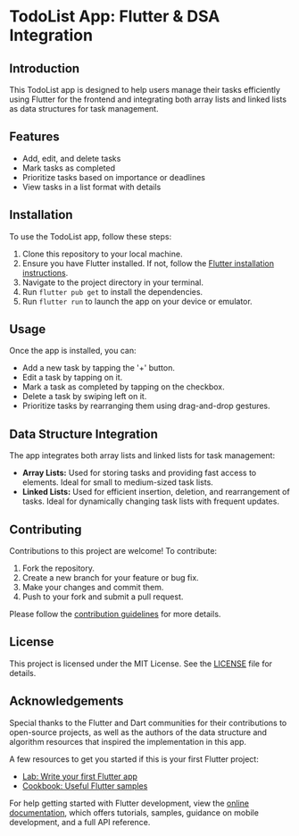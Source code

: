 # TodoList App: Flutter & DSA Integration

## Introduction

This TodoList app is designed to help users manage their tasks efficiently using Flutter for the frontend and integrating both array lists and linked lists as data structures for task management. 

## Features

- Add, edit, and delete tasks
- Mark tasks as completed
- Prioritize tasks based on importance or deadlines
- View tasks in a list format with details

## Installation

To use the TodoList app, follow these steps:

1. Clone this repository to your local machine.
2. Ensure you have Flutter installed. If not, follow the [Flutter installation instructions](https://flutter.dev/docs/get-started/install).
3. Navigate to the project directory in your terminal.
4. Run `flutter pub get` to install the dependencies.
5. Run `flutter run` to launch the app on your device or emulator.

## Usage

Once the app is installed, you can:

- Add a new task by tapping the '+' button.
- Edit a task by tapping on it.
- Mark a task as completed by tapping on the checkbox.
- Delete a task by swiping left on it.
- Prioritize tasks by rearranging them using drag-and-drop gestures.

## Data Structure Integration

The app integrates both array lists and linked lists for task management:

- **Array Lists:** Used for storing tasks and providing fast access to elements. Ideal for small to medium-sized task lists.
- **Linked Lists:** Used for efficient insertion, deletion, and rearrangement of tasks. Ideal for dynamically changing task lists with frequent updates.

## Contributing

Contributions to this project are welcome! To contribute:

1. Fork the repository.
2. Create a new branch for your feature or bug fix.
3. Make your changes and commit them.
4. Push to your fork and submit a pull request.

Please follow the [contribution guidelines](CONTRIBUTING.md) for more details.

## License

This project is licensed under the MIT License. See the [LICENSE](LICENSE) file for details.

## Acknowledgements

Special thanks to the Flutter and Dart communities for their contributions to open-source projects, as well as the authors of the data structure and algorithm resources that inspired the implementation in this app.

A few resources to get you started if this is your first Flutter project:

- [Lab: Write your first Flutter app](https://docs.flutter.dev/get-started/codelab)
- [Cookbook: Useful Flutter samples](https://docs.flutter.dev/cookbook)

For help getting started with Flutter development, view the
[online documentation](https://docs.flutter.dev/), which offers tutorials,
samples, guidance on mobile development, and a full API reference.
